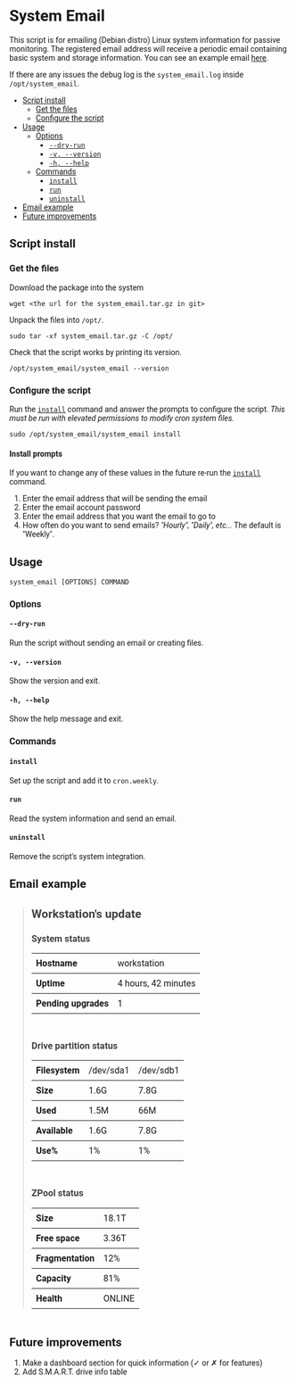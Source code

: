 # System Email

This script is for emailing (Debian distro) Linux system information for passive
monitoring. The registered email address will receive a periodic email containing
basic system and storage information. You can see an example email
[here](#email-example).

If there are any issues the debug log is the `system_email.log` inside
`/opt/system_email`.

<!-- TOC -->

* [Script install](#script-install)
    * [Get the files](#get-the-files)
    * [Configure the script](#configure-the-script)
* [Usage](#usage)
    * [Options](#options)
        * [`--dry-run`](#--dry-run)
        * [`-v, --version`](#-v---version)
        * [`-h, --help`](#-h---help)
    * [Commands](#commands)
        * [`install`](#install)
        * [`run`](#run)
        * [`uninstall`](#uninstall)
* [Email example](#email-example)
* [Future improvements](#future-improvements)

<!-- TOC -->

## Script install

### Get the files

Download the package into the system

```shell
wget <the url for the system_email.tar.gz in git>
```

Unpack the files into `/opt/`.

```shell
sudo tar -xf system_email.tar.gz -C /opt/
```

Check that the script works by printing its version.

```shell
/opt/system_email/system_email --version
```

### Configure the script

Run the [`install`](#install) command and answer the prompts to configure the script.
*This must be run with elevated permissions to modify cron system files.*

```shell
sudo /opt/system_email/system_email install
```

#### Install prompts

If you want to change any of these values in the future re-run the
[`install`](#install) command.

1. Enter the email address that will be sending the email
2. Enter the email account password
3. Enter the email address that you want the email to go to
4. How often do you want to send emails? *"Hourly", "Daily", etc...* The default
   is "Weekly".

## Usage

```shell
system_email [OPTIONS] COMMAND
```

### Options

#### `--dry-run`

Run the script without sending an email or creating files.

#### `-v, --version`

Show the version and exit.

#### `-h, --help`

Show the help message and exit.

### Commands

#### `install`

Set up the script and add it to `cron.weekly`.

#### `run`

Read the system information and send an email.

#### `uninstall`

Remove the script's system integration.

## Email example

> <!DOCTYPE HTML PUBLIC "-//W3C//DTD HTML 4.01 Transitional//EN" "http://www.w3.org/TR/html4/loose.dtd"><html lang="en"><head><title>System Status</title><meta content="date=no" name="format-detection"/><meta content="telephone=no" name="format-detection"/><meta content="width=device-width, initial-scale=1" name="viewport"><style type="text/CSS"></style></meta></head><head><title></title><style type="text/css">body {font-family: Roboto, Arial, sans-serif;padding: 1rem;}table {border-collapse: collapse;margin-bottom: 3rem;width: 100%;}tr {border-bottom: 1px solid;}td, th {text-align: left;padding: .5rem;}</style></head><body><h2 style="color: #424242">Workstation's update</h2><div style="color: #424242"><h3>System status</h3><table><tr><th>Hostname</th><td>workstation</td></tr><tr><th>Uptime</th><td>4 hours, 42 minutes</td></tr><tr><th>Pending upgrades</th><td>1</td></tr></table></div><div style="color: #424242"><h3>Drive partition status</h3><table><tr><th>Filesystem</th><td>/dev/sda1</td><td>/dev/sdb1</td></tr><tr><th>Size</th><td>1.6G</td><td>7.8G</td></tr><tr><th>Used</th><td>1.5M</td><td>66M</td></tr><tr><th>Available</th><td>1.6G</td><td>7.8G</td></tr><tr><th>Use%</th><td>1%</td><td>1%</td></tr></table><h3>ZPool status</h3><table><tr><th>Size</th><td>18.1T</td></tr><tr><th>Free space</th><td>3.36T</td></tr><tr><th>Fragmentation</th><td>12%</td></tr><tr><th>Capacity</th><td>81%</td></tr><tr><th>Health</th><td>ONLINE</td></tr></table></div></body></html>

## Future improvements

1. Make a dashboard section for quick information (&check; or &cross; for features)
2. Add S.M.A.R.T. drive info table
